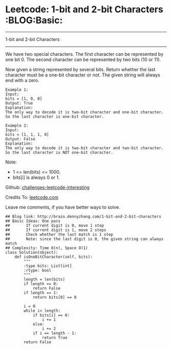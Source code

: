 # Leetcode: 1-bit and 2-bit Characters     :BLOG:Basic:


---

1-bit and 2-bit Characters  

---

We have two special characters. The first character can be represented by one bit 0. The second character can be represented by two bits (10 or 11).  

Now given a string represented by several bits. Return whether the last character must be a one-bit character or not. The given string will always end with a zero.  

    Example 1:
    Input: 
    bits = [1, 0, 0]
    Output: True
    Explanation: 
    The only way to decode it is two-bit character and one-bit character. So the last character is one-bit character.

    Example 2:
    Input: 
    bits = [1, 1, 1, 0]
    Output: False
    Explanation: 
    The only way to decode it is two-bit character and two-bit character. So the last character is NOT one-bit character.

Note:  

-   1 <= len(bits) <= 1000.
-   bits[i] is always 0 or 1.

Github: [challenges-leetcode-interesting](https://github.com/DennyZhang/challenges-leetcode-interesting/tree/master/1-bit-and-2-bit-characters)  

Credits To: [leetcode.com](https://leetcode.com/problems/1-bit-and-2-bit-characters/description/)  

Leave me comments, if you have better ways to solve.  

    ## Blog link: http://brain.dennyzhang.com/1-bit-and-2-bit-characters
    ## Basic Ideas: One pass
    ##       If current digit is 0, move 1 step
    ##       If current digit is 1, move 2 steps
    ##       Check whether the last match is 1 step
    ##       Note: since the last digit is 0, the given string can always match
    ## Complexity: Time O(n), Space O(1)
    class Solution(object):
        def isOneBitCharacter(self, bits):
            """
            :type bits: List[int]
            :rtype: bool
            """
            length = len(bits)
            if length == 0:
                return False
            if length == 1:
                return bits[0] == 0
    
            i = 0
            while i< length:
                if bits[i] == 0:
                    i += 1
                else:
                    i += 2
                if i == length - 1:
                    return True
            return False